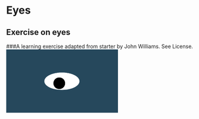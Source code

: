# Eyes
## Exercise on eyes
###A learning exercise adapted from starter by John Williams. See License.
<img src= "oneeye.png" width='300'/>
